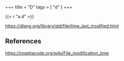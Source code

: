 +++
title = "D"
tags = [ "d" ]
+++

{{< r "a.d" >}}

<https://dlang.org/library/std/file/time_last_modified.html>

## References

<https://rosettacode.org/wiki/File_modification_time>
